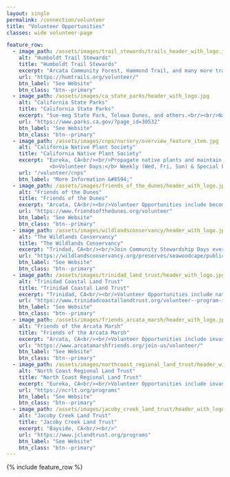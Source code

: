 ```yaml
---
layout: single                                                           
permalink: /connection/volunteer
title: "Volunteer Opportunities"
classes: wide volunteer-page 

feature_row:
  - image_path: /assets/images/trail_stewards/trails_header_with_logo.jpg
    alt: "Humboldt Trail Stewards"
    title: "Humboldt Trail Stewards"
    excerpt: "Arcata Community Forest, Hammond Trail, and many more trails throughout Humboldt.<br/><br/>Help maintain your favorite trails - report observations, perform trail maintenance and participate in work days. There are plenty of opportunities to volunteer every month."
    url: "https://humtrails.org/volunteer/"
    btn_label: "See Website"
    btn_class: "btn--primary"
  - image_path: /assets/images/ca_state_parks/header_with_logo.jpg
    alt: "California State Parks"
    title: "California State Parks"
    excerpt: "Sue-meg State Park, Tolowa Dunes, and others.<br/><br/>Native plant management, invasive ivy removal, monitoring trails, trail cleanup, and more. Visit their website and Facebook page for upcoming volunteer events."
    url: "https://www.parks.ca.gov/?page_id=30532"
    btn_label: "See Website"
    btn_class: "btn--primary"
  - image_path: /assets/images/cnps/nursery/overview_feature_item.jpg 
    alt: "California Native Plant Society"
    title: "California Native Plant Society"
    excerpt: "Eureka, CA<br/><br/>Propagate native plants and maintain the native plant living seed bank at the Nursery. Help out at seasonal sales and the Wildflower Show<br/>
              <b>Volunteer Days:</b> Weekly (Wed, Fri, Sun) & Special Events"
    url: "/volunteer/cnps"
    btn_label: "More Information &#8594;"
  - image_path: /assets/images/friends_of_the_dunes/header_with_logo.jpg 
    alt: "Friends of the Dunes"
    title: "Friends of the Dunes"
    excerpt: "Arcata, CA<br/><br/>Volunteer Opportunities include becoming an Environmental Educator, joining the Dune Ecosystem Restoration Team and Drop-In Native Landscaping"
    url: "https://www.friendsofthedunes.org/volunteer"
    btn_label: "See Website"
    btn_class: "btn--primary"
  - image_path: /assets/images/wildlandsconservancy/header_with_logo.jpg 
    alt: "The Wildlands Conservancy"
    title: "The Wildlands Conservancy"
    excerpt: "Trindad, CA<br/><br/>Join Community Stewardship Days every fourth Sunday of the month to help staff restore habitat at beautiful Seawood Cape Preserve, located near Sue-meg State Park."
    url: "https://wildlandsconservancy.org/preserves/seawoodcape/publicprograms"
    btn_label: "See Website"
    btn_class: "btn--primary"
  - image_path: /assets/images/trinidad_land_trust/header_with_logo.jpg 
    alt: "Trinidad Coastal Land Trust"
    title: "Trinidad Coastal Land Trust"
    excerpt: "Trinidad, CA<br/><br/>Volunteer Opportunities include native plant gardening, land stewardship and many more."
    url: "https://www.trinidadcoastallandtrust.org/volunteer--program-interest-sign-up.html"
    btn_label: "See Website"
    btn_class: "btn--primary"
  - image_path: /assets/images/friends_arcata_marsh/header_with_logo.jpg 
    alt: "Friends of the Arcata Marsh"
    title: "Friends of the Arcata Marsh"
    excerpt: "Arcata, CA<br/><br/>Volunteer Opportunities include invasive plant removal, nature crafts, working with children, coordinating events and more."
    url: "https://www.arcatamarshfriends.org/join-us/volunteer/"
    btn_label: "See Website"
    btn_class: "btn--primary"
  - image_path: /assets/images/northcoast_regional_land_trust/header_with_logo.jpg 
    alt: "North Coast Regional Land Trust"
    title: "North Coast Regional Land Trust"
    excerpt: "Eureka, CA<br/><br/>Volunteer Opportunities include invasive plant removal, nature crafts, working with children, coordinating events and more."
    url: "https://ncrlt.org/programs"
    btn_label: "See Website"
    btn_class: "btn--primary"
  - image_path: /assets/images/jacoby_creek_land_trust/header_with_logo.jpg
    alt: "Jacoby Creek Land Trust"
    title: "Jacoby Creek Land Trust"
    excerpt: "Bayside, CA<br/><br/>"
    url: "https://www.jclandtrust.org/programs"
    btn_label: "See Website"
    btn_class: "btn--primary"
---
```

{% include feature_row %}

